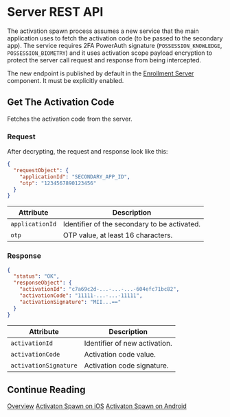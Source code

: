 # Server REST API
<!-- template api -->

The activation spawn process assumes a new service that the main application uses to fetch the activation code (to be passed to the secondary app). The service requires 2FA PowerAuth signature (`POSSESSION_KNOWLEDGE`, `POSSESSION_BIOMETRY`) and it uses activation scope payload encryption to protect the server call request and response from being intercepted.

<!-- begin box info -->
The new endpoint is published by default in the [Enrollment Server](https://github.com/wultra/enrollment-server) component. It must be explicitly enabled.
<!-- end -->

<!-- begin api POST /api/activation/code -->
## Get The Activation Code

Fetches the activation code from the server.

### Request

After decrypting, the request and response look like this:

```json
{
  "requestObject": {
    "applicationId": "SECONDARY_APP_ID",
    "otp": "1234567890123456"
  }
}
```

| Attribute       | Description                                  |
|-----------------|----------------------------------------------|
| `applicationId` | Identifier of the secondary to be activated. |
| `otp`           | OTP value, at least 16 characters.           |

### Response

```json
{
  "status": "OK",
  "responseObject": {
    "activationId": "c7a69c2d-...-...-...-604efc71bc82",
    "activationCode": "11111-...-...-11111",
    "activationSignature": "MII...=="
  }
}
```

| Attribute            | Description                                  |
|----------------------|----------------------------------------------|
| `activationId`       | Identifier of new activation.                |
| `activationCode`     | Activation code value.                       |
| `activationSignature`| Activation code signature.                   |
<!-- end -->

## Continue Reading

[Overview](Readme.md#)
[Activaton Spawn on iOS](Activation-Spawn-on-iOS.md#)
[Activaton Spawn on Android](Activation-Spawn-on-Android.md#)

